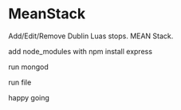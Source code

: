 # MeanStack
Add/Edit/Remove Dublin Luas stops. MEAN Stack.

add node_modules with npm install express 

run mongod

run file 

happy going

